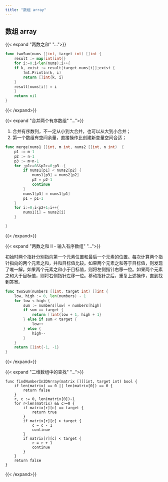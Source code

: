```yaml
---
title: "数组 array"
---
```


## 数组 array

{{< expand "两数之和" "...">}}
```go
func twoSum(nums []int, target int) []int {
    result := map[int]int{}
    for i:=0;i<len(nums);i++{
	if k, exist := result[target-nums[i]];exist {
	    fmt.Println(k, i)
	    return []int{k, i}
	}
	result[nums[i]] = i
    }
    return nil
}
```
{{< /expand>}}


{{< expand "合并两个有序数组" "...">}}
1. 合并有序数列，不一定从小到大合并，也可以从大到小合并；
2. 第一个数组有空间余量，直接操作比创建新变量空间合适；
```go
func merge(nums1 []int, m int, nums2 []int, n int)  {
    p1 := m-1
    p2 := n-1
    p3 := m+n-1
    for ;p1>=0&&p2>=0;p3--{
        if nums1[p1] < nums2[p2] {
            nums1[p3] = nums2[p2]
            p2 = p2-1
            continue
        }
        nums1[p3] = nums1[p1]
        p1 = p1-1
    }
    for i:=0;i<p2+1;i++{
        nums1[i] = nums2[i]
    }

}
```
{{< /expand>}}

{{< expand "两数之和 II - 输入有序数组" "...">}}

初始时两个指针分别指向第一个元素位置和最后一个元素的位置。每次计算两个指针指向的两个元素之和，并和目标值比较。如果两个元素之和等于目标值，则发现了唯一解。如果两个元素之和小于目标值，则将左侧指针右移一位。如果两个元素之和大于目标值，则将右侧指针左移一位。移动指针之后，重复上述操作，直到找到答案。

```go
func twoSum(numbers []int, target int) []int {
    low, high := 0, len(numbers) - 1
    for low < high {
        sum := numbers[low] + numbers[high]
        if sum == target {
            return []int{low + 1, high + 1}
        } else if sum < target {
            low++
        } else {
            high--
        }
    }
    return []int{-1, -1}
}
```

{{< /expand>}}

{{< expand "二维数组中的查找" "...">}}

```
func findNumberIn2DArray(matrix [][]int, target int) bool {
    if len(matrix) == 0 || len(matrix[0]) == 0 {
        return false
    }
    r, c := 0, len(matrix[0])-1
    for r<len(matrix) && c>=0 {
        if matrix[r][c] == target {
            return true
        }
        if matrix[r][c] > target {
            c = c - 1
            continue
        }
        if matrix[r][c] < target {
            r = r + 1
            continue
        }
    }
    return false
}
```

{{< /expand>}}